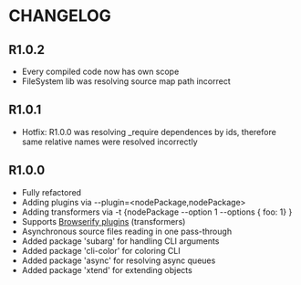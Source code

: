 # CHANGELOG

## R1.0.2
* Every compiled code now has own scope
* FileSystem lib was resolving source map path incorrect

## R1.0.1
* Hotfix: R1.0.0 was resolving _require dependences by ids,
therefore same relative names were resolved incorrectly

## R1.0.0
* Fully refactored
* Adding plugins via --plugin=<nodePackage,nodePackage>
* Adding transformers via -t {nodePackage --option 1 --options { foo: 1} }
* Supports [Browserify plugins](https://www.npmjs.com/browse/keyword/browserify-plugin) (transformers)
* Asynchronous source files reading in one pass-through
* Added package 'subarg' for handling CLI arguments
* Added package 'cli-color' for coloring CLI
* Added package 'async' for resolving async queues
* Added package 'xtend' for extending objects

